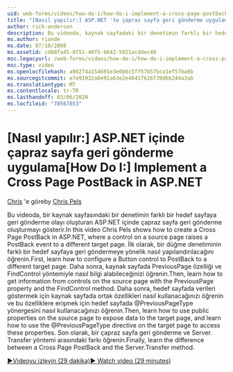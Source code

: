 ```yaml
---
uid: web-forms/videos/how-do-i/how-do-i-implement-a-cross-page-postback-in-aspnet
title: "[Nasıl yapılır:] ASP.NET 'te çapraz sayfa geri gönderme uygulama Microsoft Docs"
author: rick-anderson
description: Bu videoda, kaynak sayfadaki bir denetimin farklı bir hedefe geri gönderme olayı oluşturan ASP.NET içinde bir çapraz sayfa geri gönderme oluşturmayı gösterir...
ms.author: riande
ms.date: 07/10/2008
ms.assetid: cd88fa45-8f51-48f5-b642-5021acddec40
msc.legacyurl: /web-forms/videos/how-do-i/how-do-i-implement-a-cross-page-postback-in-aspnet
msc.type: video
ms.openlocfilehash: a98274a154691e3e0b6c5ff57b57bca1ef57ba6b
ms.sourcegitcommit: e7e91932a6e91a63e2e46417626f39d6b244a3ab
ms.translationtype: MT
ms.contentlocale: tr-TR
ms.lasthandoff: 03/06/2020
ms.locfileid: "78567853"
---
```

# <a name="how-do-i-implement-a-cross-page-postback-in-aspnet"></a><span data-ttu-id="5f1a9-103">[Nasıl yapılır:] ASP.NET içinde çapraz sayfa geri gönderme uygulama</span><span class="sxs-lookup"><span data-stu-id="5f1a9-103">[How Do I:] Implement a Cross Page PostBack in ASP.NET</span></span>

<span data-ttu-id="5f1a9-104">[Chris](https://twitter.com/chrispels) 'e göre</span><span class="sxs-lookup"><span data-stu-id="5f1a9-104">by [Chris Pels](https://twitter.com/chrispels)</span></span>

<span data-ttu-id="5f1a9-105">Bu videoda, bir kaynak sayfasındaki bir denetimin farklı bir hedef sayfaya geri gönderme olayı oluşturan ASP.NET içinde çapraz sayfa geri gönderme oluşturmayı gösterir.</span><span class="sxs-lookup"><span data-stu-id="5f1a9-105">In this video Chris Pels shows how to create a Cross Page PostBack in ASP.NET, where a control on a source page raises a PostBack event to a different target page.</span></span> <span data-ttu-id="5f1a9-106">İlk olarak, bir düğme denetiminin farklı bir hedef sayfaya geri göndermeye yönelik nasıl yapılandırılacağını öğrenin.</span><span class="sxs-lookup"><span data-stu-id="5f1a9-106">First, learn how to configure a Button control to PostBack to a different target page.</span></span> <span data-ttu-id="5f1a9-107">Daha sonra, kaynak sayfada PreviousPage özelliği ve FindControl yöntemiyle nasıl bilgi alabileceğinizi öğrenin.</span><span class="sxs-lookup"><span data-stu-id="5f1a9-107">Then, learn how to get information from controls on the source page with the PreviousPage property and the FindControl method.</span></span> <span data-ttu-id="5f1a9-108">Daha sonra, hedef sayfada verileri göstermek için kaynak sayfada ortak özellikleri nasıl kullanacağınızı öğrenin ve bu özelliklere erişmek için hedef sayfada @PreviousPageType yönergesini nasıl kullanacağınızı öğrenin.</span><span class="sxs-lookup"><span data-stu-id="5f1a9-108">Then, learn how to use public properties on the source page to expose data to the target page, and learn how to use the @PreviousPageType directive on the target page to access these properties.</span></span> <span data-ttu-id="5f1a9-109">Son olarak, bir çapraz sayfa geri gönderme ve Server. Transfer yöntemi arasındaki farkı öğrenin.</span><span class="sxs-lookup"><span data-stu-id="5f1a9-109">Finally, learn the difference between a Cross Page PostBack and the Server.Transfer method.</span></span>

[<span data-ttu-id="5f1a9-110">&#9654;Videoyu izleyin (29 dakika)</span><span class="sxs-lookup"><span data-stu-id="5f1a9-110">&#9654; Watch video (29 minutes)</span></span>](https://channel9.msdn.com/Blogs/ASP-NET-Site-Videos/how-do-i-implement-a-cross-page-postback-in-aspnet)
